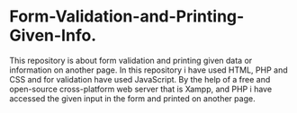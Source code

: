 # Form-Validation-and-Printing-Given-Info.
This repository is about form validation and printing given data or information on another page. In this repository i have used HTML, PHP and CSS and for validation have used JavaScript. By the help of  a free and open-source cross-platform web server that is Xampp, and PHP i have accessed the given input in the form and printed on another page.
